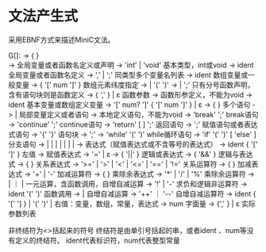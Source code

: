 
# 文法产生式

采用EBNF方式来描述MiniC文法。

G[<program>]:
<program> → { <segment> }  
<segment> → <type> <def>                       全局变量或者函数名定义或声明
<type> → 'int' | 'void'                       基本类型，int或void
<def> → ident <idtail>                        全局变量或者函数名定义
<deflist> → ','  <defdata> <deflist> | ';'            同类型多个变量名列表
<defdata> → ident <varrdef>                     数组变量或一般变量
<varrdef> → { '[' num ']' }                    数组元素纬度指定
<idtail> → <varrdef> <deflist> | '(' <para> ')' <functail>
<functail> → <blockstat> | ';'                只有分号函数声明，含有语句块则是函数定义
<para> → <onepara> { ','  <onepara> } | ε     函数参数
<onepara> → <type> <paradata>                 函数形参定义，<type>不能为void
<paradata> → ident <paradatatail>             基本变量或数组定义变量
<paradatatail> → '[' num? ']' { '[' num ']' } | ε
<subprogram> → { <onestatement> }             多个语句
<onestatement> -> <localdef> | <statement>    局部变量定义或者语句
<localdef> → <type> <defdata> <deflist>      本地定义语句，<type>不能为void
<breakstat> → 'break' ';'                    break语句
<continuestat> → 'continue' ';'              continue语句
<returnstat> → 'return' [ <expr> ] ';'       返回语句
<assignstat> → <expr> ';'                    赋值语句或者表达式语句
<blockstat> → '{' <subprogram> '}'           语句块
<emptystat> → ';'
<whilestat> → 'while' '(' <expr> ')' <statement>  while循环语句
<ifstat> → 'if'  '(' <expr> ')' <statement> [ 'else' <statement> ]   分支语句
<statement> → <whilestat> | <ifstat> | <breakstat> | <continuestat> | <returnstat> | <blockstat> | <assignstat> | <emptystat>
<expr> → <assexpr>              表达式（赋值表达式或不含等号的表达式）
<lval> → ident { '[' <expr> ']' }      左值
<assexpr> → <orexpr> <asstail>  赋值表达式
<asstail> → '=' <assexpr> <asstail> | ε 
<orexpr> → <andexpr> { '||' <andexpr> }        逻辑或表达式
<andexpr> → <cmpexpr> { '&&' <cmpexpr> }       逻辑与表达式
<cmpexpr> → <aloexpr> { <cmps> <aloexpr> }     关系表达式
<cmps> → '>=' | '>' | '<' | '<=' | '==' | '!=' 关系运算符
<aloexpr> → <item> { <addsub> <item> }         加减表达式
<addsub> → '+' | '-'                           加减运算符
<item> → <factor> { <muldiv> <factor> }        乘除余表达式
<muldiv> → '*' | '/' | '%'                     乘除余运算符
<factor> → <lop> <factor> | <selfexpr> ｜ <funccall> | <elem>  一元运算，含函数调用，自增自减运算
<lop>  → '!' | '-'                             求负和逻辑非运算符
<funccall> → ident '(' <realarg> ')'           函数调用
<selfexpr> → <selfop> <lval> | <lval> <selfop> 自增自减运算
<selfop> → '++' ｜ '--'                         自增自减运算符
<elem> → ident { '[' <expr> '] } | '(' <expr> ')' | <literal>  右值：变量，数组，常量，表达式
<literal> → num                                字面量
<realarg> → <expr> {',' <expr>} | ε                   实际参数列表

非终结符为<>括起来的符号
终结符是由单引号括起的串，或者ident 、num等没有定义的终结符。
ident代表标识符，num代表整型常量
